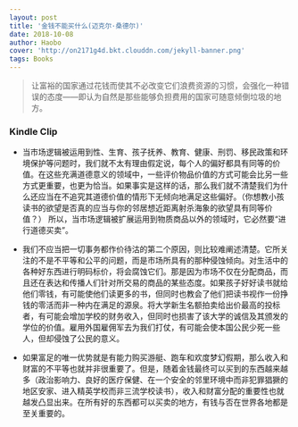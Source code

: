 ```yaml
---
layout: post
title: '金钱不能买什么(迈克尔·桑德尔)'
date: 2018-10-08
author: Haobo
cover: 'http://on2171g4d.bkt.clouddn.com/jekyll-banner.png'
tags: Books
---
```


>  让富裕的国家通过花钱而使其不必改变它们浪费资源的习惯，会强化一种错误的态度——即认为自然是那些能够负担费用的国家可随意倾倒垃圾的地方。

### Kindle Clip

* 当市场逻辑被运用到性、生育、孩子抚养、教育、健康、刑罚、移民政策和环境保护等问题时，我们就不太有理由假定说，每个人的偏好都具有同等的价值。在这些充满道德意义的领域中，一些评价物品价值的方式可能会比另一些方式更重要，也更为恰当。如果事实是这样的话，那么我们就不清楚我们为什么还应当在不追究其道德价值的情形下无倾向地满足这些偏好。（你想教小孩读书的欲望是否真的应当与你的邻居想近距离射杀海象的欲望具有同等价值？） 所以，当市场逻辑被扩展运用到物质商品以外的领域时，它必然要“进行道德买卖”。

* 我们不应当把一切事务都作价待沽的第二个原因，则比较难阐述清楚。它所关注的不是不平等和公平的问题，而是市场所具有的那种侵蚀倾向。对生活中的各种好东西进行明码标价，将会腐蚀它们。那是因为市场不仅在分配商品，而且还在表达和传播人们针对所交易的商品的某些态度。如果孩子好好读书就给他们零钱，有可能使他们读更多的书，但同时也教会了他们把读书视作一份挣钱的零活而非一种内在满足的源泉。将大学新生名额拍卖给出价最高的投标者，有可能会增加学校的财务收入，但同时也损害了该大学的诚信及其颁发的学位的价值。雇用外国雇佣军去为我们打仗，有可能会使本国公民少死一些人，但却侵蚀了公民的意义。

* 如果富足的唯一优势就是有能力购买游艇、跑车和欢度梦幻假期，那么收入和财富的不平等也就并非很重要了。但是，随着金钱最终可以买到的东西越来越多（政治影响力、良好的医疗保健、在一个安全的邻里环境中而非犯罪猖獗的地区安家、进入精英学校而非三流学校读书），收入和财富分配的重要性也就越发凸显出来。在所有好的东西都可以买卖的地方，有钱与否在世界各地都是至关重要的。

